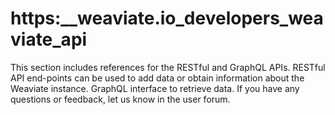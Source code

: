 # https:\_\_weaviate.io_developers_weaviate_api

This section includes references for the RESTful and GraphQL APIs. RESTful API end-points can be used to add data or obtain information about the Weaviate instance. GraphQL interface to retrieve data. If you have any questions or feedback, let us know in the user forum.
